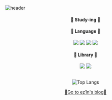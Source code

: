 <!--
**ez1n/ez1n** is a ✨ _special_ ✨ repository because its `README.md` (this file) appears on your GitHub profile.

Here are some ideas to get you started:

- 🔭 I’m currently working on ...
- 🌱 I’m currently learning ...
- 👯 I’m looking to collaborate on ...
- 🤔 I’m looking for help with ...
- 💬 Ask me about ...
- 📫 How to reach me: ...
- 😄 Pronouns: ...
- ⚡ Fun fact: ...
-->

![header](https://capsule-render.vercel.app/api?type=waving&color=timeGradient&height=200&width="auto"&section=header&text=ez1n&fontSize=80)

<div align="center">
  
 #### 🌱 Study-ing 🌱
  
 #### 🌸 Language 🌸
 
  <div class="row">
    <img src="https://img.shields.io/badge/Python-3776AB?style=plastic&logo=Python&logoColor=white"/>
    <img src="https://img.shields.io/badge/HTML5-E34F26?style=plastic&logo=HTML5&logoColor=white"/>
    <img src="https://img.shields.io/badge/CSS3-1572B6?style=plastic&logo=CSS3&logoColor=white"/>
    <img src="https://img.shields.io/badge/JavaScript-F7DF1E?style=plastic&logo=JavaScript&logoColor=white"/>
  </div>
  
 #### 🌸 Library 🌸
 
 <div class="row">
    <img src="https://img.shields.io/badge/React-20232A?style=plastic&logo=react&logoColor=61DAFB"/>
    <img src="https://img.shields.io/badge/react_native-%2320232a.svg?style=plastic&logo=react&logoColor=%2361DAFB"/>
  </div>

  <br>

  ![Top Langs](https://github-readme-stats.vercel.app/api/top-langs/?username=ez1n&layout=compact)
  
  <a href="https://ttugttag-coding.tistory.com/">🏃Go to ez1n's blog🏃</a>
</div>
